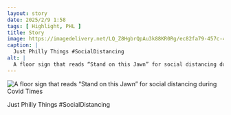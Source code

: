 ```yaml
---
layout: story
date: 2025/2/9 1:58
tags: [ Highlight, PHL ]
title: Story
image: https://imagedelivery.net/LQ_Z8HgbrQpAu3k88KR0Rg/ec82fa79-457c-4bf0-ed55-22c775355c00/public
caption: |
  Just Philly Things #SocialDistancing
alt: |
  A floor sign that reads “Stand on this Jawn” for social distancing during Covid Times
---
```



![A floor sign that reads “Stand on this Jawn” for social distancing during Covid Times](https://imagedelivery.net/LQ_Z8HgbrQpAu3k88KR0Rg/ec82fa79-457c-4bf0-ed55-22c775355c00/public)

Just Philly Things #SocialDistancing
